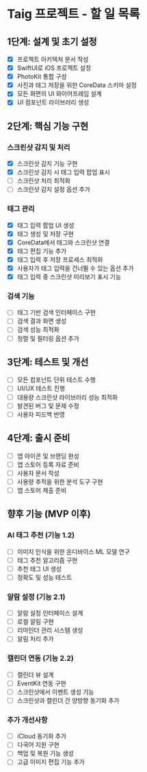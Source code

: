 # Taig 프로젝트 - 할 일 목록

## 1단계: 설계 및 초기 설정
- [x] 프로젝트 아키텍처 문서 작성
- [x] SwiftUI로 iOS 프로젝트 설정
- [x] PhotoKit 통합 구성
- [x] 사진과 태그 저장을 위한 CoreData 스키마 설정
- [x] 모든 화면의 UI 와이어프레임 설계
- [x] UI 컴포넌트 라이브러리 생성

## 2단계: 핵심 기능 구현
### 스크린샷 감지 및 처리
- [x] 스크린샷 감지 기능 구현
- [x] 스크린샷 감지 시 태그 입력 팝업 표시
- [ ] 스크린샷 처리 최적화
- [ ] 스크린샷 감지 설정 옵션 추가

### 태그 관리
- [x] 태그 입력 팝업 UI 생성
- [x] 태그 생성 및 저장 구현
- [x] CoreData에서 태그와 스크린샷 연결
- [x] 태그 편집 기능 추가
- [x] 태그 입력 후 저장 프로세스 최적화
- [x] 사용자가 태그 입력을 건너뛸 수 있는 옵션 추가
- [x] 태그 입력 중 스크린샷 미리보기 표시 기능

### 검색 기능
- [ ] 태그 기반 검색 인터페이스 구현
- [ ] 검색 결과 화면 생성
- [ ] 검색 성능 최적화
- [ ] 정렬 및 필터링 옵션 추가

## 3단계: 테스트 및 개선
- [ ] 모든 컴포넌트 단위 테스트 수행
- [ ] UI/UX 테스트 진행
- [ ] 대용량 스크린샷 라이브러리 성능 최적화
- [ ] 발견된 버그 및 문제 수정
- [ ] 사용자 피드백 반영

## 4단계: 출시 준비
- [ ] 앱 아이콘 및 브랜딩 완성
- [ ] 앱 스토어 등록 자료 준비
- [ ] 사용자 문서 작성
- [ ] 사용량 추적을 위한 분석 도구 구현
- [ ] 앱 스토어 제출 준비

## 향후 기능 (MVP 이후)
### AI 태그 추천 (기능 1.2)
- [ ] 이미지 인식을 위한 온디바이스 ML 모델 연구
- [ ] 태그 추천 알고리즘 구현
- [ ] 추천 태그 UI 생성
- [ ] 정확도 및 성능 테스트

### 알람 설정 (기능 2.1)
- [ ] 알람 설정 인터페이스 설계
- [ ] 로컬 알림 구현
- [ ] 리마인더 관리 시스템 생성
- [ ] 알림 처리 추가

### 캘린더 연동 (기능 2.2)
- [ ] 캘린더 뷰 설계
- [ ] EventKit 연동 구현
- [ ] 스크린샷에서 이벤트 생성 기능
- [ ] 스크린샷과 캘린더 간 양방향 동기화 추가

### 추가 개선사항
- [ ] iCloud 동기화 추가
- [ ] 다국어 지원 구현
- [ ] 백업 및 복원 기능 생성
- [ ] 고급 이미지 편집 기능 추가
